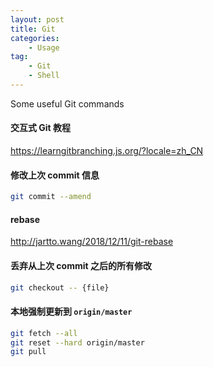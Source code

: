 ```yaml
---
layout: post
title: Git
categories: 
    - Usage
tag:
    - Git
    - Shell
---
```


Some useful Git commands

#### 交互式 Git 教程

<https://learngitbranching.js.org/?locale=zh_CN>

#### 修改上次 commit 信息

```bash
git commit --amend
```

#### rebase

http://jartto.wang/2018/12/11/git-rebase

#### 丢弃从上次 commit 之后的所有修改

```bash
git checkout -- {file}
```

#### 本地强制更新到 `origin/master`

```bash
git fetch --all
git reset --hard origin/master
git pull    
```